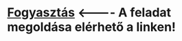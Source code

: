 # <a href="https://metron16.github.io/fogyasztas/">Fogyasztás</a>  <---- A feladat megoldása elérhető a linken!
